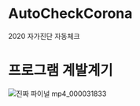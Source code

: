 # AutoCheckCorona
2020 자가진단 자동체크

# 프로그램 계발계기

![진짜 파이널 mp4_000031833](https://user-images.githubusercontent.com/61714078/132454244-37af478b-cf39-4de8-963e-e43ab937f23b.png)


